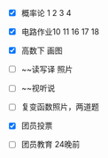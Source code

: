 - [x] 概率论 1 2 3 4 
- [x] 电路作业10 11 16 17 18
- [x] 高数下 画图
- [ ] ~~读写译 照片
- [ ] ~~视听说
- [ ] 复变函数照片，两道题
- [x] 团员投票 

- [ ] 团员教育 24晚前